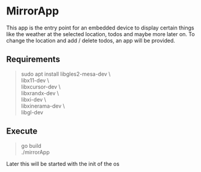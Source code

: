# MirrorApp

This app is the entry point for an embedded device to display certain things like the weather at the selected location, todos and maybe more later on. To change the location and add / delete todos, an app will be provided.

## Requirements

> sudo apt install libgles2-mesa-dev \\\
> libx11-dev \\\
> libxcursor-dev \\\
> libxrandx-dev \\\
> libxi-dev \\\
> libxinerama-dev \\\
> libgl-dev

## Execute

> go build \
> ./mirrorApp

Later this will be started with the init of the os